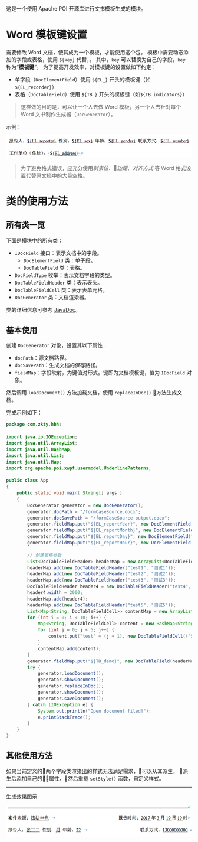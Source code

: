 这是一个使用 Apache POI 开源库进行文书模板生成的模块。
<!-- more -->
# Word 模板键设置

需要修改 Word 文档，使其成为一个模板，才能使用这个包。
模板中需要动态添加的字段或表格，使用 `${key}` 代替，。
其中，`key` 可以替换为自己的字段，`key` 称为“**模板键**”。
为了提高开发效率，对模板键的设置做如下约定：

- 单字段（`DocElementField`）使用 `${EL_}` 开头的模板键（如`${EL_recorder}`）
- 表格（`DocTableField`）使用 `${TB_}` 开头的模板键（如`${TB_indicators}`）

> 这样做的目的是，可以让一个人去做 Word 模板，另一个人去针对每个 Word 文书制作生成器（`DocGenerator`）。

示例：

![](img/doc-template-key.png)

> 为了避免格式错误，应充分使用*制表位*、*边距*、*对齐方式*
等 Word 格式设置代替原文档中的大量空格。

# 类的使用方法

## 所有类一览 

下面是模块中的所有类：

- `IDocField` 接口：表示文档中的字段。
    - `DocElementField` 类：单子段。
    - `DocTableField` 类：表格。
- `DocFieldType` 枚举：表示文档字段的类型。
- `DocTableFieldHeader` 类：表示表头。
- `DocTableFieldCell` 类：表示表单元格。
- `DocGenerator` 类：文档渲染器。

类的详细信息可参考 [JavaDoc][javadoc]。

## 基本使用

创建 `DocGenerator` 对象，设置其以下属性：

- `docPath`：源文档路径。
- `docSavePath`：生成文档的保存路径。
- `fieldMap`：字段映射，为键值对形式。键即为文档模板键，值为 `IDocField` 对象。

然后调用 `loadDocument()` 方法加载文档，使用 `replaceInDoc()` 方法生成文档。

完成示例如下：

``` java
package com.zkty.hbh;

import java.io.IOException;
import java.util.ArrayList;
import java.util.HashMap;
import java.util.List;
import java.util.Map;
import org.apache.poi.xwpf.usermodel.UnderlinePatterns;

public class App 
{
    public static void main( String[] args )
    {
		DocGenerator generator = new DocGenerator();
		generator.docPath = "/formCaseSource.docx";
		generator.docSavePath = "/formCaseSource-output.docx";
		generator.fieldMap.put("${EL_reportYear}", new DocElementField("2017"));
		generator.fieldMap.put("${EL_reportMonth}", new DocElementField("3"));
		generator.fieldMap.put("${EL_reportDay}", new DocElementField("19"));
		generator.fieldMap.put("${EL_reportHour}", new DocElementField("19"));

		// 创建表格参数
		List<DocTableFieldHeader> headerMap = new ArrayList<DocTableFieldHeader>();
		headerMap.add(new DocTableFieldHeader("test1", "测试1"));
		headerMap.add(new DocTableFieldHeader("test2", "测试2"));
		headerMap.add(new DocTableFieldHeader("test3", "测试3"));
		DocTableFieldHeader header4 = new DocTableFieldHeader("test4", "测试4");
		header4.width = 2000;
		headerMap.add(header4);
		headerMap.add(new DocTableFieldHeader("test5", "测试5"));
		List<Map<String, DocTableFieldCell>> contentMap = new ArrayList<Map<String, DocTableFieldCell>>();
		for (int i = 0; i < 10; i++) {
			Map<String, DocTableFieldCell> content = new HashMap<String, DocTableFieldCell>();
			for (int j = 0; j < 5; j++) {
				content.put("test" + (j + 1), new DocTableFieldCell(("测试内容" + (i + 1)) + (j + 1)));
			}
			contentMap.add(content);
		}
		generator.fieldMap.put("${TB_demo}", new DocTableField(headerMap, contentMap));
		try {
			generator.loadDocument();
			generator.showDocument();
			generator.replaceInDoc();
			generator.showDocument();
			generator.saveDocument();
		} catch (IOException e) {
			System.out.println("Open document filed!");
			e.printStackTrace();
		}
	}
}

```

## 其他使用方法

如果当前定义的两个字段类渲染出的样式无法满足需求，可以从其派生，
派生后添加自己的属性，然后重载 `setStyle()` 函数，自定义样式。

-----------

生成效果图示

![](img/render-result.png)

[javadoc]:https://hpdell.github.io/hbh-java-poi-render/
